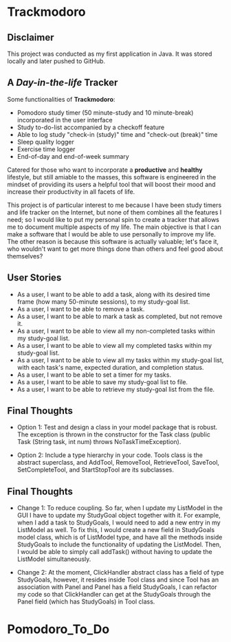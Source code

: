 # Trackmodoro

## Disclaimer
This project was conducted as my first application in Java. It was stored locally and later pushed to GitHub. 

## A *Day-in-the-life* Tracker

Some functionalities of **Trackmodoro**:
- Pomodoro study timer (50 minute-study and 10 minute-break) incorporated in the user interface
- Study to-do-list accompanied by a checkoff feature
- Able to log study "check-in (study)" time and "check-out (break)" time
- Sleep quality logger
- Exercise time logger
- End-of-day and end-of-week summary

Catered for those who want to incorporate a **productive** and **healthy** lifestyle, but still amiable to the masses, 
this software is engineered in the mindset of providing its users a helpful tool that will boost their mood and increase 
their productivity in all facets of life.

This project is of particular interest to me because I have been study timers and life tracker on the Internet, but 
none of them combines all the features I need; so I would like to put my personal spin to create a tracker that allows 
me to document multiple aspects of my life. The main objective is that I can make a software that I would be able to 
use personally to improve my life. The other reason is because this software is actually valuable; let's face it, who 
wouldn't want to get more things done than others and feel good about themselves? 

## User Stories 

- As a user, I want to be able to add a task, along with its desired time frame (how many 50-minute sessions), to my 
study-goal list. 
- As a user, I want to be able to remove a task.
- As a user, I want to be able to mark a task as completed, but not remove it.
- As a user, I want to be able to view all my non-completed tasks within my study-goal list.
- As a user, I want to be able to view all my completed tasks within my study-goal list.
- As a user, I want to be able to view all my tasks within my study-goal list, with each task's name, expected duration, 
and completion status. 
- As a user, I want to be able to set a timer for my tasks. 
- As a user, I want to be able to save my study-goal list to file.
- As a user, I want to be able to retrieve my study-goal list from the file. 

## Final Thoughts

- Option 1: Test and design a class in your model package that is robust. The exception is thrown in the constructor 
for the Task class (public Task (String task, int num) throws NoTaskTimeException).  

- Option 2: Include a type hierarchy in your code. Tools class is the abstract superclass, and AddTool, RemoveTool, 
RetrieveTool, SaveTool, SetCompleteTool, and StartStopTool are its subclasses. 

## Final Thoughts

- Change 1: To reduce coupling. So far, when I update my ListModel in the GUI I have to update my StudyGoal object 
together with it. For example, when I add a task to StudyGoals, I would need to add a new entry in my ListModel as well.
To fix this, I would create a new field in StudyGoals model class, which is of ListModel type, and have all the methods
inside StudyGoals to include the functionality of updating the ListModel. Then, I would be able to simply call addTask()
without having to update the ListModel simultaneously. 

- Change 2: At the moment, ClickHandler abstract class has a field of type StudyGoals, however, it resides inside 
Tool class and since Tool has an association with Panel and Panel has a field StudyGoals, I can refactor my code so that 
ClickHandler can get at the StudyGoals through the Panel field (which has StudyGoals) in Tool class. 
# Pomodoro_To_Do
